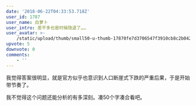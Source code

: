```yaml
---
date: '2018-06-22T04:33:53.718Z'
user_id: 1787
user_name: 白萝卜
user_intro: 差不多也是时候隐退了……
user_avatar: >-
    /static/upload/thumb/small50-u-thumb-17870fe7d3706547f3910cb8c2b042141d2694924df3.png
upvote: 5
downvote: 0
comments:
    - ''
---
```


我觉得答案很明显，就是官方似乎也意识到人口断崖式下跌的严重后果，于是开始带节奏了。

我不觉得这个问题还能分析的有多深刻。凑50个字凑合看吧。
